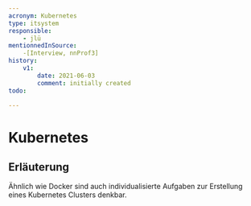 ```yaml
---
acronym: Kubernetes
type: itsystem
responsible:
    - jlü
mentionnedInSource: 
    -[Interview, nnProf3]
history:
    v1:
        date: 2021-06-03
        comment: initially created
todo:

---
```

# Kubernetes
## Erläuterung
Ähnlich wie Docker sind auch individualisierte Aufgaben zur Erstellung eines 
Kubernetes Clusters denkbar.


